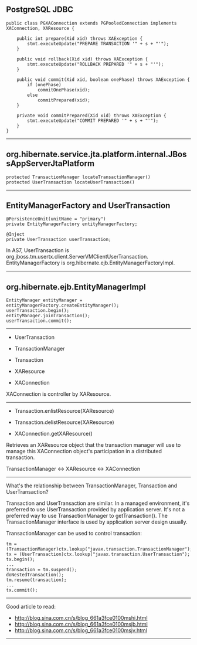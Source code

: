 ## PostgreSQL JDBC

	public class PGXAConnection extends PGPooledConnection implements XAConnection, XAResource {

		public int prepare(Xid xid) throws XAException {
		    stmt.executeUpdate("PREPARE TRANSACTION '" + s + "'");
		}

		public void rollback(Xid xid) throws XAException {
		    stmt.executeUpdate("ROLLBACK PREPARED '" + s + "'");
		}

		public void commit(Xid xid, boolean onePhase) throws XAException {
		    if (onePhase)
		        commitOnePhase(xid);
		    else
		        commitPrepared(xid);
		}

		private void commitPrepared(Xid xid) throws XAException {
		    stmt.executeUpdate("COMMIT PREPARED '" + s + "'");
		}
	}

---

## org.hibernate.service.jta.platform.internal.JBossAppServerJtaPlatform

    protected TransactionManager locateTransactionManager()
    protected UserTransaction locateUserTransaction()

---

## EntityManagerFactory and UserTransaction

    @PersistenceUnit(unitName = "primary")
    private EntityManagerFactory entityManagerFactory;

    @Inject
    private UserTransaction userTransaction;

In AS7, UserTransaction is org.jboss.tm.usertx.client.ServerVMClientUserTransaction. EntityManagerFactory is org.hibernate.ejb.EntityManagerFactoryImpl.

---

## org.hibernate.ejb.EntityManagerImpl

    EntityManager entityManager = entityManagerFactory.createEntityManager();
    userTransaction.begin();
    entityManager.joinTransaction();
    userTransaction.commit();

---

* UserTransaction
* TransactionManager
* Transaction
* XAResource

* XAConnection

XAConnection is controller by XAResource.

---

* Transaction.enlistResource(XAResource)

* Transaction.delistResource(XAResource)

* XAConnection.getXAResource()

Retrieves an XAResource object that the transaction manager will use to manage this XAConnection object's participation in a distributed transaction.

TransactionManager <-> XAResource <-> XAConnection

---

What's the relationship between TransactionManager, Transaction and UserTransaction?

Transaction and UserTransaction are similar. In a managed environment, it's preferred to use UserTransaction provided by application server. It's not a preferred way to use TransactionManager to getTransaction(). The TransactionManager interface is used by application server design usually.

TransactionManager can be used to control transaction:

	tm = (TransactionManager)ctx.lookup("javax.transaction.TransactionManager");                             
	tx = (UserTransaction)ctx.lookup("javax.transaction.UserTransaction");
	tx.begin();                                     
	...
	transaction = tm.suspend();
	doNestedTransaction();                   
	tm.resume(transaction);
	...
	tx.commit();             
	
---

Good article to read:

* http://blog.sina.com.cn/s/blog_661a3fce0100mshi.html
* http://blog.sina.com.cn/s/blog_661a3fce0100msjb.html
* http://blog.sina.com.cn/s/blog_661a3fce0100msjv.html

---


